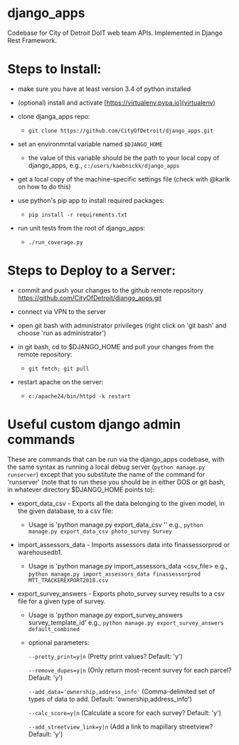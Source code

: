 # django_apps

  Codebase for City of Detroit DoIT web team APIs.  Implemented in Django Rest Framework.

# Steps to Install:

  * make sure you have at least version 3.4 of python installed

  * (optional) install and activate [https://virtualenv.pypa.io](virtualenv)

  * clone djanga_apps repo:

    - `git clone https://github.com/CityOfDetroit/django_apps.git`

  * set an environmntal variable named `$DJANGO_HOME`

    - the value of this variable should be the path to your local copy of django_apps, e.g., `c:/users/kaebnickk/django_apps`

  * get a local copy of the machine-specific settings file (check with @karlk on how to do this)

  * use python's pip app to install required packages:

    - `pip install -r requirements.txt`

  * run unit tests from the root of django_apps:

    - `./run_coverage.py`

# Steps to Deploy to a Server:

  * commit and push your changes to the github remote repository https://github.com/CityOfDetroit/django_apps.git

  * connect via VPN to the server

  * open git bash with administrator privileges (right click on 'git bash' and choose 'run as administrator')

  * in git bash, cd to $DJANGO_HOME and pull your changes from the remote repository:

    - `git fetch; git pull`

  * restart apache on the server:

    - `c:/apache24/bin/httpd -k restart`

# Useful custom django admin commands

  These are commands that can be run via the django_apps codebase, with the same syntax as running a local debug server (`python manage.py runserver`) except that you substitute the name of the command for 'runserver' (note that to run these you should be in either DOS or git bash, in whatever directory $DJANGO_HOME points to):

  * export_data_csv - Exports all the data belonging to the given model, in the given database, to a csv file:

    - Usage is 'python manage.py export_data_csv <database> <model>''
    e.g., `python manage.py export_data_csv photo_survey Survey`

  * import_assessors_data - Imports assessors data into finassessorprod or warehousedb1.

    - Usage is 'python manage.py import_assessors_data <database> <csv_file>
    e.g., `python manage.py import_assessors_data finassessorprod MTT_TRACKEREXPORT2018.csv`

  * export_survey_answers - Exports photo_survey survey results to a csv file for a given type of survey.

    - Usage is 'python manage.py export_survey_answers survey_template_id'
    e.g., `python manage.py export_survey_answers default_combined`

    - optional parameters:

      `--pretty_print=y|n` (Pretty print values? Default: 'y')

      `--remove_dupes=y|n` (Only return most-recent survey for each parcel? Default: 'y')

      `--add_data='ownership,address_info'` (Comma-delimited set of types of data to add. Default: 'ownership,address_info')

      `--calc_score=y|n` (Calculate a score for each survey? Default: 'y')

      `--add_streetview_link=y|n` (Add a link to mapillary streetview? Default: 'y')
